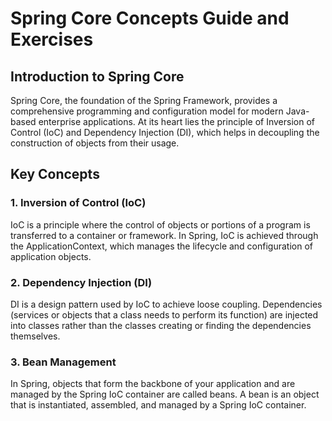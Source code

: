 # Spring Core Concepts Guide and Exercises

## Introduction to Spring Core
Spring Core, the foundation of the Spring Framework, provides a comprehensive programming and configuration model for modern Java-based enterprise applications. At its heart lies the principle of Inversion of Control (IoC) and Dependency Injection (DI), which helps in decoupling the construction of objects from their usage.

## Key Concepts

### 1. Inversion of Control (IoC)
IoC is a principle where the control of objects or portions of a program is transferred to a container or framework. In Spring, IoC is achieved through the ApplicationContext, which manages the lifecycle and configuration of application objects.

### 2. Dependency Injection (DI)
DI is a design pattern used by IoC to achieve loose coupling. Dependencies (services or objects that a class needs to perform its function) are injected into classes rather than the classes creating or finding the dependencies themselves.

### 3. Bean Management
In Spring, objects that form the backbone of your application and are managed by the Spring IoC container are called beans. A bean is an object that is instantiated, assembled, and managed by a Spring IoC container.
